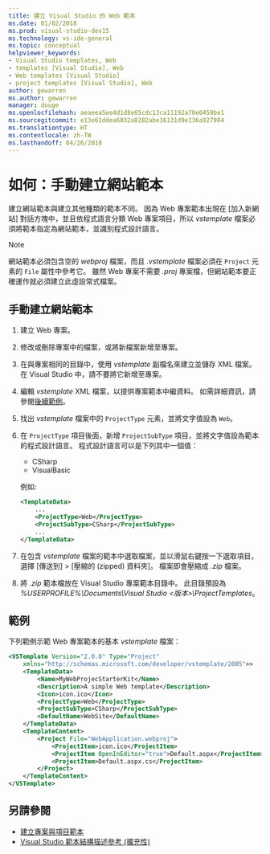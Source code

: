 ```yaml
---
title: 建立 Visual Studio 的 Web 範本
ms.date: 01/02/2018
ms.prod: visual-studio-dev15
ms.technology: vs-ide-general
ms.topic: conceptual
helpviewer_keywords:
- Visual Studio templates, Web
- templates [Visual Studio], Web
- Web templates [Visual Studio]
- project templates [Visual Studio], Web
author: gewarren
ms.author: gewarren
manager: douge
ms.openlocfilehash: aeaeea5ee4d1d8e65cdc13ca11192a70e0459be1
ms.sourcegitcommit: e13e61ddea6032a8282abe16131d9e136a927984
ms.translationtype: HT
ms.contentlocale: zh-TW
ms.lasthandoff: 04/26/2018
---
```

# <a name="how-to-manually-create-web-templates"></a>如何：手動建立網站範本

建立網站範本與建立其他種類的範本不同。 因為 Web 專案範本出現在 [加入新網站] 對話方塊中，並且依程式語言分類 Web 專案項目，所以 *vstemplate* 檔案必須將範本指定為網站範本，並識別程式設計語言。

> [!NOTE]
> 網站範本必須包含空的 *webproj* 檔案，而且 *.vstemplate* 檔案必須在 `Project` 元素的 `File` 屬性中參考它。 雖然 Web 專案不需要 *.proj* 專案檔，但網站範本要正確運作就必須建立此虛設常式檔案。

## <a name="to-manually-create-a-web-template"></a>手動建立網站範本

1. 建立 Web 專案。

1. 修改或刪除專案中的檔案，或將新檔案新增至專案。

1. 在與專案相同的目錄中，使用 *vstemplate* 副檔名來建立並儲存 XML 檔案。 在 Visual Studio 中，請不要將它新增至專案。

1. 編輯 *vstemplate* XML 檔案，以提供專案範本中繼資料。 如需詳細資訊，請參閱[後續範例](#example)。

1. 找出 *vstemplate* 檔案中的 `ProjectType` 元素，並將文字值設為 `Web`。

1. 在 `ProjectType` 項目後面，新增 `ProjectSubType` 項目，並將文字值設為範本的程式設計語言。 程式設計語言可以是下列其中一個值：

    - CSharp
    - VisualBasic

    例如: 

    ```xml
    <TemplateData>
        ...
        <ProjectType>Web</ProjectType>
        <ProjectSubType>CSharp</ProjectSubType>
        ...
    </TemplateData>
    ```

1. 在包含 *vstemplate* 檔案的範本中選取檔案，並以滑鼠右鍵按一下選取項目，選擇 [傳送到] > [壓縮的 (zipped) 資料夾]。 檔案即會壓縮成 *.zip* 檔案。

1. 將 *.zip* 範本檔放在 Visual Studio 專案範本目錄中。 此目錄預設為 *%USERPROFILE%\Documents\Visual Studio \<版本\>\ProjectTemplates*。

## <a name="example"></a>範例

下列範例示範 Web 專案範本的基本 *vstemplate* 檔案：

```xml
<VSTemplate Version="2.0.0" Type="Project"
    xmlns="http://schemas.microsoft.com/developer/vstemplate/2005">>
    <TemplateData>
        <Name>MyWebProjecStarterKit</Name>
        <Description>A simple Web template</Description>
        <Icon>icon.ico</Icon>
        <ProjectType>Web</ProjectType>
        <ProjectSubType>CSharp</ProjectSubType>
        <DefaultName>WebSite</DefaultName>
    </TemplateData>
    <TemplateContent>
        <Project File="WebApplication.webproj">
            <ProjectItem>icon.ico</ProjectItem>
            <ProjectItem OpenInEditor="true">Default.aspx</ProjectItem>
            <ProjectItem>Default.aspx.cs</ProjectItem>
        </Project>
    </TemplateContent>
</VSTemplate>
```

## <a name="see-also"></a>另請參閱

- [建立專案與項目範本](../ide/creating-project-and-item-templates.md)
- [Visual Studio 範本結構描述參考 (擴充性)](../extensibility/visual-studio-template-schema-reference.md)